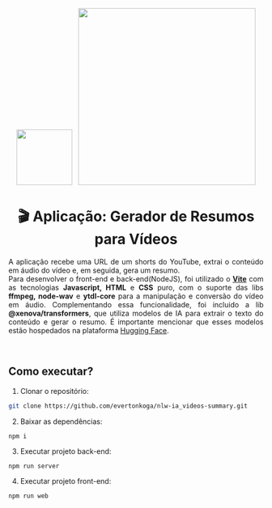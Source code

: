 <center>
  <p align="center">
    <img src="https://github.com/evertonkoga/nlw-ia_videos-summary/assets/54872138/f788b8c4-7028-4b27-89a3-d570d35f4428" width=110px height="110" /> &nbsp;
    <img src="https://github.com/evertonkoga/nlw-ia_upload-ai_api/assets/54872138/5a3dc362-9a7c-4bf7-be47-46b053962e15" width=350px/>
  </p>  
  <h1 align="center">🎬 Aplicação: Gerador de Resumos para Vídeos</h1>
  <p align="justify">    
    A aplicação recebe uma URL de um shorts do YouTube, extrai o conteúdo em áudio do vídeo e, em seguida, gera um resumo.<br/>
    Para desenvolver o front-end e back-end(NodeJS), foi utilizado o <b><a href="https://vitejs.dev/">Vite</a></b> com as tecnologias <b>Javascript, HTML</b> e <b>CSS</b> puro, com o suporte das libs <b>ffmpeg, node-wav</b> e <b>ytdl-core</b> para a manipulação e conversão do vídeo em áudio.
    Complementando essa funcionalidade, foi incluido a lib <b>@xenova/transformers</b>, que utiliza modelos de IA para extrair o texto do conteúdo e gerar o resumo.
    É importante mencionar que esses modelos estão hospedados na plataforma <a href="https://huggingface.co/models">Hugging Face</a>.
  </p>
</center>
<br />

## Como executar?

1. Clonar o repositório:
```sh
git clone https://github.com/evertonkoga/nlw-ia_videos-summary.git
```

2. Baixar as dependências:
```shell
npm i
```

3. Executar projeto back-end:
```shell
npm run server
```

4. Executar projeto front-end:
```shell
npm run web
```
